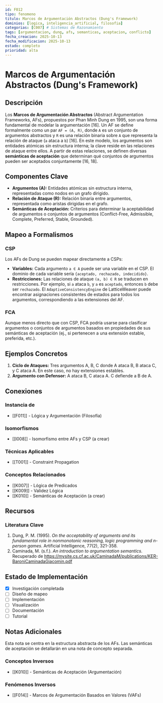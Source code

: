 ```yaml
---
id: F012
tipo: fenomeno
titulo: Marcos de Argumentación Abstractos (Dung's Framework)
dominios: [logica, inteligencia_artificial, filosofia]
categorias: [C007] # Sistemas de Razonamiento
tags: [argumentacion, dung, afs, semanticas, aceptacion, conflicto]
fecha_creacion: 2025-10-13
fecha_modificacion: 2025-10-13
estado: completo
prioridad: alta
---
```


# Marcos de Argumentación Abstractos (Dung's Framework)

## Descripción

Los **Marcos de Argumentación Abstractos** (Abstract Argumentation Frameworks, AFs), propuestos por Phan Minh Dung en 1995, son una forma fundamental de modelar la argumentación [16]. Un AF se define formalmente como un par `AF = (A, R)`, donde `A` es un conjunto de argumentos abstractos y `R` es una relación binaria sobre `A` que representa la relación de ataque (`a` ataca a `b`) [16]. En este modelo, los argumentos son entidades atómicas sin estructura interna; la clave reside en las relaciones de ataque entre ellos. A partir de estas relaciones, se definen diversas **semánticas de aceptación** que determinan qué conjuntos de argumentos pueden ser aceptados conjuntamente [16, 18].

## Componentes Clave

-   **Argumentos (A):** Entidades atómicas sin estructura interna, representadas como nodos en un grafo dirigido.
-   **Relación de Ataque (R):** Relación binaria entre argumentos, representada como aristas dirigidas en el grafo.
-   **Semánticas de Aceptación:** Criterios para determinar la aceptabilidad de argumentos o conjuntos de argumentos (Conflict-Free, Admissible, Complete, Preferred, Stable, Grounded).

## Mapeo a Formalismos

### CSP

Los AFs de Dung se pueden mapear directamente a CSPs:

-   **Variables:** Cada argumento `a ∈ A` puede ser una variable en el CSP. El dominio de cada variable sería `{aceptado, rechazado, indecidido}`.
-   **Restricciones:** Las relaciones de ataque `(a, b) ∈ R` se traducen en restricciones. Por ejemplo, si `a` ataca `b`, y `a` es `aceptado`, entonces `b` debe ser `rechazado`. El `AdaptiveConsistencyEngine` de LatticeWeaver puede encontrar asignaciones consistentes de estados para todos los argumentos, correspondiendo a las extensiones del AF.

### FCA

Aunque menos directo que con CSP, FCA podría usarse para clasificar argumentos o conjuntos de argumentos basados en propiedades de sus semánticas de aceptación (ej., si pertenecen a una extensión estable, preferida, etc.).

## Ejemplos Concretos

1.  **Ciclo de Ataques:** Tres argumentos A, B, C donde A ataca B, B ataca C, y C ataca A. En este caso, no hay extensiones estables.
2.  **Argumento con Defensor:** A ataca B, C ataca A. C defiende a B de A.

## Conexiones

### Instancia de
- [[F011]] - Lógica y Argumentación (Filosofía)

### Isomorfismos
- [[I008]] - Isomorfismo entre AFs y CSP (a crear)

### Técnicas Aplicables
- [[T001]] - Constraint Propagation

### Conceptos Relacionados
- [[K007]] - Lógica de Predicados
- [[K009]] - Validez Lógica
- [[K010]] - Semánticas de Aceptación (a crear)

## Recursos

### Literatura Clave
1.  Dung, P. M. (1995). *On the acceptability of arguments and its fundamental role in nonmonotonic reasoning, logic programming and n-person games*. Artificial Intelligence, 77(2), 321-358.
2.  Caminada, M. (s.f.). *An introduction to argumentation semantics*. Recuperado de https://mysite.cs.cf.ac.uk/CaminadaM/publications/KER-BaroniCaminadaGiacomin.pdf

## Estado de Implementación

- [x] Investigación completada
- [ ] Diseño de mapeo
- [ ] Implementación
- [ ] Visualización
- [ ] Documentación
- [ ] Tutorial

## Notas Adicionales

Esta nota se centra en la estructura abstracta de los AFs. Las semánticas de aceptación se detallarán en una nota de concepto separada.


### Conceptos Inversos
- [[K010]] - Semánticas de Aceptación (Argumentación)



### Fenómenos Inversos
- [[F014]] - Marcos de Argumentación Basados en Valores (VAFs)


